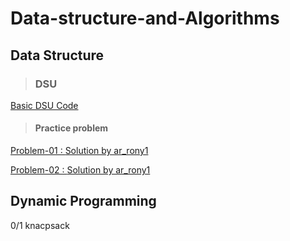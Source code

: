 # Data-structure-and-Algorithms

## Data Structure
>### DSU

[Basic DSU Code](https://github.com/A-R-Rony/Data-structure/blob/main/DSU%20-%20basic)
>#### Practice problem 
[Problem-01 : ](https://codeforces.com/contest/25/problem/D) [Solution by ar_rony1](https://codeforces.com/contest/25/submission/172538064)

[Problem-02 : ](https://www.spoj.com/problems/FRNDCIRC/) [Solution by ar_rony1](https://ideone.com/lX3fRf)
## Dynamic Programming
0/1 knacpsack 

